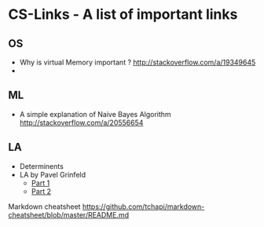 # CS-Links - A list of important links 



## OS ##

* Why is virtual Memory important ?
http://stackoverflow.com/a/19349645
* 



## ML ##
* A simple explanation of Naive Bayes Algorithm
http://stackoverflow.com/a/20556654



## LA ##
* Determinents
* LA by  Pavel Grinfeld
    * [Part 1](https://www.youtube.com/playlist?list=PLlXfTHzgMRUKXD88IdzS14F4NxAZudSmv)
    * [Part 2](https://www.youtube.com/playlist?list=PLlXfTHzgMRUIqYrutsFXCOmiqKUgOgGJ5)






Markdown cheatsheet
https://github.com/tchapi/markdown-cheatsheet/blob/master/README.md
